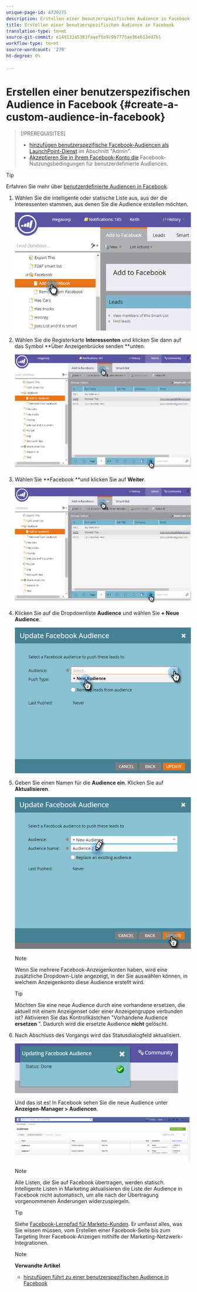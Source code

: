 ```yaml
---
unique-page-id: 4720275
description: Erstellen einer benutzerspezifischen Audience in Facebook - Marketing Docs - Produktdokumentation
title: Erstellen einer benutzerspezifischen Audience in Facebook
translation-type: tm+mt
source-git-commit: e149133a5383faaef5e9c9b7775ae36e633ed7b1
workflow-type: tm+mt
source-wordcount: '279'
ht-degree: 0%

---
```



# Erstellen einer benutzerspezifischen Audience in Facebook {#create-a-custom-audience-in-facebook}

>[!PREREQUISITES]
>
>* [hinzufügen benutzerspezifische Facebook-Audiencen als LaunchPoint-Dienst](../../../product-docs/demand-generation/ad-network-integrations/add-facebook-custom-audiences-as-a-launchpoint-service.md) im Abschnitt &quot;Admin&quot;.
>* [Akzeptieren Sie in Ihrem Facebook-Konto die](https://www.facebook.com/ads/manage/customaudiences/tos.php) Facebook-Nutzungsbedingungen für benutzerdefinierte Audiencen.

>



>[!TIP]
>
>Erfahren Sie mehr über [benutzerdefinierte Audiencen in Facebook](https://www.facebook.com/help/341425252616329).

1. Wählen Sie die intelligente oder statische Liste aus, aus der die Interessenten stammen, aus denen Sie die Audience erstellen möchten.

   ![](assets/1.png)

1. Wählen Sie die Registerkarte **Interessenten** und klicken Sie dann auf das Symbol **Über Anzeigenbrücke senden **unten.

   ![](assets/222.png)

1. Wählen Sie **Facebook **und klicken Sie auf **Weiter**.

   ![](assets/two.png)

1. Klicken Sie auf die Dropdownliste **Audience** und wählen Sie **+ Neue Audience**.

   ![](assets/four.png)

1. Geben Sie einen Namen für die **Audience ein**. Klicken Sie auf **Aktualisieren**.

   ![](assets/five.png)

   >[!NOTE]
   >
   >Wenn Sie mehrere Facebook-Anzeigenkonten haben, wird eine zusätzliche Dropdown-Liste angezeigt, in der Sie auswählen können, in welchem Anzeigenkonto diese Audience erstellt wird.

   >[!TIP]
   >
   >Möchten Sie eine neue Audience durch eine vorhandene ersetzen, die aktuell mit einem Anzeigenset oder einer Anzeigengruppe verbunden ist? Aktivieren Sie das Kontrollkästchen &quot;Vorhandene Audience **ersetzen** &quot;. Dadurch wird die ersetzte Audience **nicht** gelöscht.

1. Nach Abschluss des Vorgangs wird das Statusdialogfeld aktualisiert.

   ![](assets/six.png)

   Und das ist es! In Facebook sehen Sie die neue Audience unter **Anzeigen-Manager > Audiencen**.

   ![](assets/image2014-12-10-11-3a38-3a32.png)

   >[!NOTE]
   >
   >Alle Listen, die Sie auf Facebook übertragen, werden statisch. Intelligente Listen in Marketing aktualisieren die Liste der Audience in Facebook nicht automatisch, um alle nach der Übertragung vorgenommenen Änderungen widerzuspiegeln.

   >[!TIP]
   >
   >Siehe [Facebook-Lernpfad für Marketo-Kunden](https://facebook.exceedlms.com/student/enrollments/create_enrollment_from_token/BF9TqSaCvM73PP4ScjhCm4fi). Er umfasst alles, was Sie wissen müssen, vom Erstellen einer Facebook-Seite bis zum Targeting Ihrer Facebook-Anzeigen mithilfe der Marketing-Netzwerk-Integrationen.

   >[!NOTE]
   >
   >**Verwandte Artikel**
   >
   >    
   >    
   >    * [hinzufügen führt zu einer benutzerspezifischen Audience in Facebook](add-leads-to-a-custom-audience-in-facebook.md)


